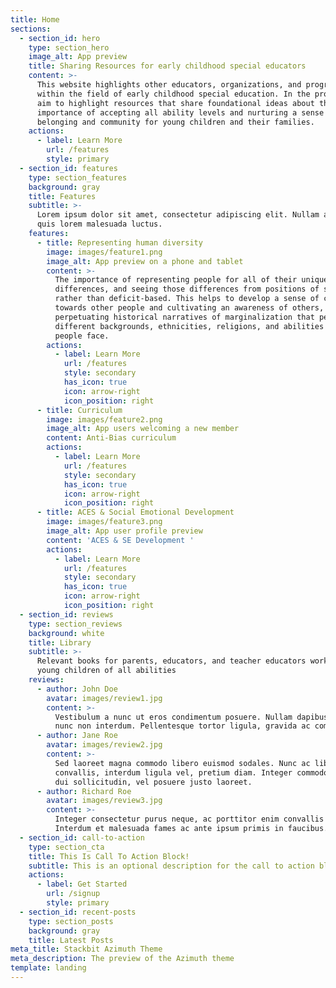 ```yaml
---
title: Home
sections:
  - section_id: hero
    type: section_hero
    image_alt: App preview
    title: Sharing Resources for early childhood special educators
    content: >-
      This website highlights other educators, organizations, and programs
      within the field of early childhood special education. In the process, we
      aim to highlight resources that share foundational ideas about the
      importance of accepting all ability levels and nurturing a sense of
      belonging and community for young children and their families. 
    actions:
      - label: Learn More
        url: /features
        style: primary
  - section_id: features
    type: section_features
    background: gray
    title: Features
    subtitle: >-
      Lorem ipsum dolor sit amet, consectetur adipiscing elit. Nullam a metus
      quis lorem malesuada luctus.
    features:
      - title: Representing human diversity
        image: images/feature1.png
        image_alt: App preview on a phone and tablet
        content: >-
          The importance of representing people for all of their unique
          differences, and seeing those differences from positions of strength
          rather than deficit-based. This helps to develop a sense of curiousity
          towards other people and cultivating an awareness of others, without
          perpetuating historical narratives of marginalization that people from
          different backgrounds, ethnicities, religions, and abilities that
          people face. 
        actions:
          - label: Learn More
            url: /features
            style: secondary
            has_icon: true
            icon: arrow-right
            icon_position: right
      - title: Curriculum
        image: images/feature2.png
        image_alt: App users welcoming a new member
        content: Anti-Bias curriculum
        actions:
          - label: Learn More
            url: /features
            style: secondary
            has_icon: true
            icon: arrow-right
            icon_position: right
      - title: ACES & Social Emotional Development
        image: images/feature3.png
        image_alt: App user profile preview
        content: 'ACES & SE Development '
        actions:
          - label: Learn More
            url: /features
            style: secondary
            has_icon: true
            icon: arrow-right
            icon_position: right
  - section_id: reviews
    type: section_reviews
    background: white
    title: Library
    subtitle: >-
      Relevant books for parents, educators, and teacher educators working with
      young children of all abilities
    reviews:
      - author: John Doe
        avatar: images/review1.jpg
        content: >-
          Vestibulum a nunc ut eros condimentum posuere. Nullam dapibus quis
          nunc non interdum. Pellentesque tortor ligula, gravida ac commodo eu.
      - author: Jane Roe
        avatar: images/review2.jpg
        content: >-
          Sed laoreet magna commodo libero euismod sodales. Nunc ac libero
          convallis, interdum ligula vel, pretium diam. Integer commodo sem at
          dui sollicitudin, vel posuere justo laoreet.
      - author: Richard Roe
        avatar: images/review3.jpg
        content: >-
          Integer consectetur purus neque, ac porttitor enim convallis vitae.
          Interdum et malesuada fames ac ante ipsum primis in faucibus.
  - section_id: call-to-action
    type: section_cta
    title: This Is Call To Action Block!
    subtitle: This is an optional description for the call to action block.
    actions:
      - label: Get Started
        url: /signup
        style: primary
  - section_id: recent-posts
    type: section_posts
    background: gray
    title: Latest Posts
meta_title: Stackbit Azimuth Theme
meta_description: The preview of the Azimuth theme
template: landing
---
```

